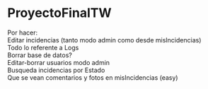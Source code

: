 # ProyectoFinalTW
Por hacer:\
Editar incidencias (tanto modo admin como desde misIncidencias)\
Todo lo referente a Logs\
Borrar base de datos?\
Editar-borrar usuarios modo admin\
Busqueda incidencias por Estado\
Que se vean comentarios y fotos en misIncidencias (easy)
